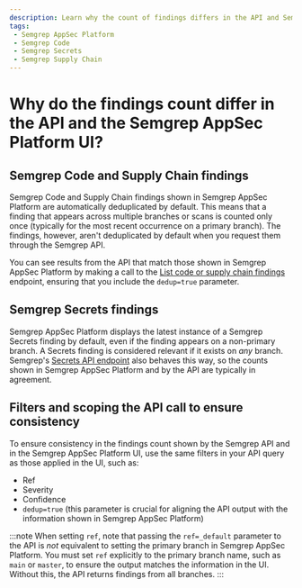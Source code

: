 ```yaml
---
description: Learn why the count of findings differs in the API and Semgrep AppSec Platform.
tags:
 - Semgrep AppSec Platform
 - Semgrep Code
 - Semgrep Secrets
 - Semgrep Supply Chain
---
```


# Why do the findings count differ in the API and the Semgrep AppSec Platform UI?

## Semgrep Code and Supply Chain findings

Semgrep Code and Supply Chain findings shown in Semgrep AppSec Platform are automatically deduplicated by default. This means that a finding that appears across multiple branches or scans is counted only once (typically for the most recent occurrence on a primary branch). The findings, however, aren't deduplicated by default when you request them through the Semgrep API.

You can see results from the API that match those shown in Semgrep AppSec Platform by making a call to the [List code or supply chain findings](https://semgrep.dev/api/v1/docs/#tag/Finding/operation/semgrep_app.core_exp.findings.handlers.issue.openapi_list_recent_issues) endpoint, ensuring that you include the `dedup=true` parameter.

## Semgrep Secrets findings

Semgrep AppSec Platform displays the latest instance of a Semgrep Secrets finding by default, even if the finding appears on a non-primary branch. A Secrets finding is considered relevant if it exists on *any* branch. Semgrep's [Secrets API endpoint](https://semgrep.dev/api/v1/docs/#tag/SecretsService) also behaves this way, so the counts shown in Semgrep AppSec Platform and by the API are typically in agreement.

## Filters and scoping the API call to ensure consistency

To ensure consistency in the findings count shown by the Semgrep API and in the Semgrep AppSec Platform UI, use the same filters in your API query as those applied in the UI, such as:

- Ref
- Severity
- Confidence
- `dedup=true` (this parameter is crucial for aligning the API output with the information shown in Semgrep AppSec Platform)

:::note 
When setting `ref`, note that passing the `ref=_default` parameter to the API is *not* equivalent to setting the primary branch in Semgrep AppSec Platform. You must set `ref` explicitly to the primary branch name, such as `main` or `master`, to ensure the output matches the information in the UI. Without this, the API returns findings from all branches.
:::
